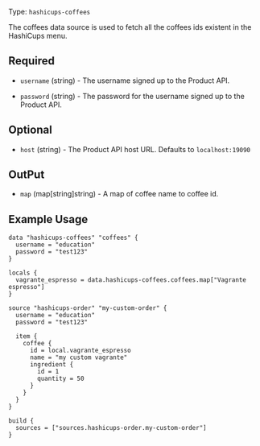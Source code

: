 Type: `hashicups-coffees`

The coffees data source is used to fetch all the coffees ids existent in the HashiCups menu.

## Required

<!-- Code generated from the comments of the AuthConfig struct in common/auth.go; DO NOT EDIT MANUALLY -->

- `username` (string) - The username signed up to the Product API.

- `password` (string) - The password for the username signed up to the Product API.

<!-- End of code generated from the comments of the AuthConfig struct in common/auth.go; -->


## Optional

<!-- Code generated from the comments of the AuthConfig struct in common/auth.go; DO NOT EDIT MANUALLY -->

- `host` (string) - The Product API host URL. Defaults to `localhost:19090`

<!-- End of code generated from the comments of the AuthConfig struct in common/auth.go; -->


## OutPut

- `map` (map[string]string) - A map of coffee name to coffee id.

## Example Usage


```hcl
data "hashicups-coffees" "coffees" {
  username = "education"
  password = "test123"
}

locals {
  vagrante_espresso = data.hashicups-coffees.coffees.map["Vagrante espresso"]
}

source "hashicups-order" "my-custom-order" {
  username = "education"
  password = "test123"

  item {
    coffee {
      id = local.vagrante_espresso
      name = "my custom vagrante"
      ingredient {
        id = 1
        quantity = 50
      }
    }
  }
}

build {
  sources = ["sources.hashicups-order.my-custom-order"]
}
```

